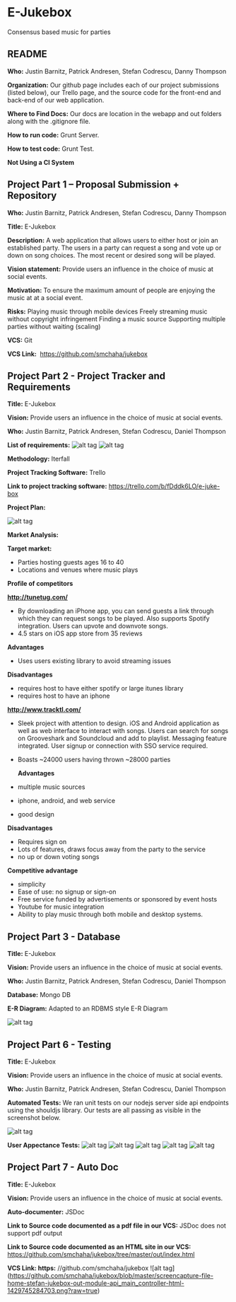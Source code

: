 # E-Jukebox
Consensus based music for parties

## README 

**Who:** Justin Barnitz, Patrick Andresen, Stefan Codrescu, Danny Thompson

**Organization:** Our github page includes each of our project submissions (listed below), our Trello page, and the source code for the front-end and back-end of our web application. 

**Where to Find Docs:** Our docs are location in the webapp and out folders along with the .gitignore file.

**How to run code:** Grunt Server.

**How to test code:** Grunt Test. 

**Not Using a CI System**

## Project Part 1 – Proposal Submission + Repository

**Who:** Justin Barnitz, Patrick Andresen, Stefan Codrescu, Danny Thompson

**Title:** E-Jukebox 

**Description:** A web application that allows users to either host or join an established party. The users in a party can request a song and vote up or down on song choices. The most recent or desired song will be played. 

**Vision statement:** Provide users an influence in the choice of music at social events.

**Motivation:** To ensure the maximum amount of people are enjoying the music at at a social event.

**Risks:** 
  Playing music through mobile devices 
  Freely streaming music without copyright infringement
  Finding a music source
  Supporting multiple parties without waiting (scaling)

**VCS:** Git 

**VCS Link:**  https://github.com/smchaha/jukebox

## Project Part 2 - Project	Tracker and	Requirements

**Title:** E-Jukebox

**Vision:** Provide users an influence in the choice of music at social events.

**Who:** Justin Barnitz, Patrick Andresen, Stefan Codrescu, Daniel Thompson

**List of requirements:**
![alt tag](https://cloud.githubusercontent.com/assets/10746339/6177267/76667746-b2c2-11e4-8304-c7c8c0d6bcbf.png)
![alt tag](https://cloud.githubusercontent.com/assets/10746339/6177271/7c5137ae-b2c2-11e4-9091-11c0d22b32b8.png)

**Methodology:** Iterfall

**Project Tracking Software:** Trello

**Link to project tracking software:** https://trello.com/b/fDddk6LO/e-juke-box

**Project Plan:** 

![alt tag](https://cloud.githubusercontent.com/assets/10746339/6177128/33216cd0-b2c1-11e4-8e37-dfb09be563e2.png)

**Market Analysis:**

  **Target market:**
  * Parties hosting guests ages 16 to 40
  * Locations and venues where music plays
 
**Profile of competitors**

 **http://tunetug.com/**
 *  By downloading an iPhone app, you can send guests a link through which they can request songs to be played. Also   supports Spotify integration. Users can upvote and downvote songs.
 *  4.5 stars on iOS app store from 35 reviews

  **Advantages**
  *  Uses users existing library to avoid streaming issues
  
  **Disadvantages**
  *  requires host to have either spotify or large itunes library
  *  requires host to have an iphone
 
**http://www.tracktl.com/**
 * Sleek project with attention to design. iOS and Android application as well as web interface to interact with songs. Users can search for songs on Grooveshark and Soundcloud and add to playlist. Messaging feature integrated. User signup or connection with SSO service required.
 * Boasts ~24000 users having thrown ~28000 parties

   **Advantages**
  *  multiple music sources
  *  iphone, android, and web service
  * good design
  
   **Disadvantages**
  *  Requires sign on
  *  Lots of features, draws focus away from the party to the service
  *  no up or down voting songs

**Competitive advantage**
  *  simplicity
  *  Ease of use: no signup or sign-on
  *  Free service funded by advertisements or sponsored by event hosts
  *  Youtube for music integration
  *  Ability to play music through both mobile and desktop systems.

## Project Part 3 - Database

**Title:** E-Jukebox

**Vision:** Provide users an influence in the choice of music at social events.

**Who:** Justin Barnitz, Patrick Andresen, Stefan Codrescu, Daniel Thompson

**Database:** Mongo DB

**E-R Diagram:**  Adapted to an RDBMS style E-R Diagram

![alt tag](https://cloud.githubusercontent.com/assets/10746339/6258364/28994918-b785-11e4-901f-00c63ee2ec77.png)

## Project Part 6 - Testing

**Title:** E-Jukebox

**Vision:** Provide users an influence in the choice of music at social events.

**Who:** Justin Barnitz, Patrick Andresen, Stefan Codrescu, Daniel Thompson

**Automated Tests:** We ran unit tests on our nodejs server side api endpoints using the shouldjs library. Our tests are all passing as visible in the screenshot below. 

![alt tag](https://cloud.githubusercontent.com/assets/10746339/6933739/9d16fc1c-d7e8-11e4-9d0a-2b66d40f0aa9.png)

**User Appectance Tests:**
![alt tag](https://cloud.githubusercontent.com/assets/10746339/6933840/6fbc663e-d7e9-11e4-8840-fd2787aae5b9.png)
![alt tag](https://cloud.githubusercontent.com/assets/10746339/6933842/73723b0a-d7e9-11e4-9def-91af2ea7d096.png)
![alt tag](https://cloud.githubusercontent.com/assets/10746339/6933843/7581387e-d7e9-11e4-8fd4-b8f5b2dd4505.png)
![alt tag](https://cloud.githubusercontent.com/assets/10746339/6933844/77778408-d7e9-11e4-8d98-e830618c362b.png)
![alt tag](https://cloud.githubusercontent.com/assets/10746339/6933845/7a36ffd4-d7e9-11e4-9d12-26e865bdd6ba.png)

## Project Part 7 - Auto Doc

**Title:** E-Jukebox

**Vision:** Provide users an influence in the choice of music at social events.

**Auto-documenter:** JSDoc

**Link to Source code documented as a pdf file in our VCS:** JSDoc does not support pdf output

**Link to Source code documented as an HTML site in our VCS:** https://github.com/smchaha/jukebox/tree/master/out/index.html

**VCS Link: https:** //github.com/smchaha/jukebox
![alt tag] (https://github.com/smchaha/jukebox/blob/master/screencapture-file-home-stefan-jukebox-out-module-api_main_controller-html-1429745284703.png?raw=true)



